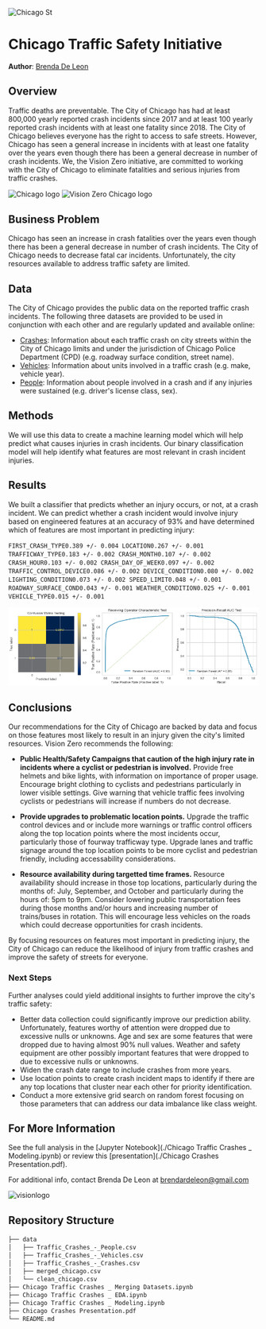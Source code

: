 ![Chicago St](https://s3-prod.chicagobusiness.com/north-mich-ave.jpg)

# Chicago Traffic Safety Initiative

**Author**: [Brenda De Leon](mailto:brendardeleon@gmail.com)

## Overview

Traffic deaths are preventable. The City of Chicago has had at least 800,000 yearly reported crash incidents since 2017 and at least 100 yearly reported crash incidents with at least one fatality since 2018. The City of Chicago believes everyone has the right to access to safe streets. However, Chicago has seen a general increase in incidents with at least one fatality over the years even though there has been a general decrease in number of crash incidents. We, the Vision Zero initiative, are committed to working with the City of Chicago to eliminate fatalities and serious injuries from traffic crashes. 

<img src="https://design.chicago.gov/assets/img/logo/LOGO-CHICAGO-horizontal.png" alt="Chicago logo" title="Chicago Logo" width="150" align="center"/> 
<img src="https://www.chicago.gov/content/dam/city/depts/cdot/CDOT%20Projects/VisionZero/VisionZeroLogo_Road_Horizontal_Long-01.png" alt="Vision Zero Chicago logo" title="Vision Zero Chicago Logo" width="250" align="center"/>

## Business Problem

Chicago has seen an increase in crash fatalities over the years even though there has been a general decrease in number of crash incidents. The City of Chicago needs to decrease fatal car incidents. Unfortunately, the city resources available to address traffic safety are limited. 

## Data

The City of Chicago provides the public data on the reported traffic crash incidents. 
The following three datasets are provided to be used in conjunction with each other and are regularly updated and available online:

  - [Crashes](https://data.cityofchicago.org/Transportation/Traffic-Crashes-Crashes/85ca-t3if): Information about each traffic crash on city streets within the City of Chicago limits and under the jurisdiction of Chicago Police Department (CPD) (e.g. roadway surface condition, street name). 
  - [Vehicles](https://data.cityofchicago.org/Transportation/Traffic-Crashes-Vehicles/68nd-jvt3): Information about units involved in a traffic crash (e.g. make, vehicle year). 
  - [People](https://data.cityofchicago.org/Transportation/Traffic-Crashes-People/u6pd-qa9d): Information about people involved in a crash and if any injuries were sustained (e.g. driver's license class, sex).

## Methods

We will use this data to create a machine learning model which will help predict what causes injuries in crash incidents. Our binary classification model will help identify what features are most relevant in crash incident injuries.

## Results

We built a classifier that predicts whether an injury occurs, or not, at a crash incident. We can predict whether a crash incident would involve injury based on engineered features at an accuracy of 93% and have determined which of features are most important in predicting injury:

`FIRST_CRASH_TYPE0.389 +/- 0.004
LOCATION0.267 +/- 0.001
TRAFFICWAY_TYPE0.183 +/- 0.002
CRASH_MONTH0.107 +/- 0.002
CRASH_HOUR0.103 +/- 0.002
CRASH_DAY_OF_WEEK0.097 +/- 0.002
TRAFFIC_CONTROL_DEVICE0.086 +/- 0.002
DEVICE_CONDITION0.080 +/- 0.002
LIGHTING_CONDITION0.073 +/- 0.002
SPEED_LIMIT0.048 +/- 0.001
ROADWAY_SURFACE_COND0.043 +/- 0.001
WEATHER_CONDITION0.025 +/- 0.001
VEHICLE_TYPE0.015 +/- 0.001`

![final model](/models.png)


## Conclusions

Our recommendations for the City of Chicago are backed by data and focus on those features most likely to result in an injury given the city's limited resources. Vision Zero recommends the following:

- **Public Health/Safety Campaigns that caution of the high injury rate in incidents where a cyclist or pedestrian is involved.** Provide free helmets and bike lights, with information on importance of proper usage. Encourage bright clothing to cyclists and pedestrians particularly in lower visible settings. Give warning that vehicle traffic fees involving cyclists or pedestrians will increase if numbers do not decrease.

- **Provide upgrades to problematic location points.** Upgrade the traffic control devices and or include more warnings or traffic control officers along the top location points where the most incidents occur, particularly those of fourway trafficway type. Upgrade lanes and traffic signage around the top location points to be more cyclist and pedestrian friendly, including accessability considerations.

- **Resource availability during targetted time frames.** Resource availability should increase in those top locations, particularly during the months of: July, September, and October and particularly during the hours of: 5pm to 9pm. Consider lowering public transportation fees during those months and/or hours and increasing number of trains/buses in rotation. This will encourage less vehicles on the roads which could decrease opportunities for crash incidents.

By focusing resources on features most important in predicting injury, the City of Chicago can reduce the likelihood of injury from traffic crashes and improve the safety of streets for everyone.

### Next Steps

Further analyses could yield additional insights to further improve the city's traffic safety:

- Better data collection could significantly improve our prediction ability. Unfortunately, features worthy of attention were dropped due to excessive nulls or unknowns. Age and sex are some features that were dropped due to having almost 90% null values. Weather and safety equipment are other possibly important features that were dropped to due to excessive nulls or unknowns.
- Widen the crash date range to include crashes from more years.
- Use location points to create crash incident maps to identify if there are any top locations that cluster near each other for priority identification.
- Conduct a more extensive grid search on random forest focusing on those parameters that can address our data imbalance like class weight.

## For More Information

See the full analysis in the [Jupyter Notebook](./Chicago Traffic Crashes _ Modeling.ipynb) or review this [presentation](./Chicago Crashes Presentation.pdf).

For additional info, contact Brenda De Leon at [brendardeleon@gmail.com](mailto:brendardeleon@gmail.com)

<img src="https://activetrans.org/busreports/wp-content/uploads/2015/04/vision_zero_logo.jpg" alt="visionlogo" style="width: 200px;"/>

## Repository Structure

```
├── data
│   ├── Traffic_Crashes_-_People.csv
│   ├── Traffic_Crashes_-_Vehicles.csv
│   ├── Traffic_Crashes_-_Crashes.csv
│   ├── merged_chicago.csv
│   └── clean_chicago.csv
├── Chicago Traffic Crashes _ Merging Datasets.ipynb
├── Chicago Traffic Crashes _ EDA.ipynb
├── Chicago Traffic Crashes _ Modeling.ipynb
├── Chicago Crashes Presentation.pdf
└── README.md
```
